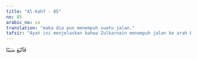 ```yaml
---
title: "Al-Kahf - 85"
no: 85
arabic_no: ٨٥
translation: "maka dia pun menempuh suatu jalan."
tafsir: "Ayat ini menjelaskan bahwa Zulkarnain menempuh jalan ke arah Barat. Setelah dia menempuh jalan itu, maka sampailah ia ke ujung bumi sebelah barat di mana kelihatan matahari terbenam seolah-olah masuk ke dalam lautan Atlantik. Di mana dia melihat matahari terbenam di dalam laut yang tampak kehitam-hitaman seperti lumpur. Dia telah melalui negeri Tunis dan Maroko dan sampailah ke pantai Afrika sebelah barat, dan di sana menjumpai beberapa kaum kafir. Allah telah menyuruhnya untuk memilih di antara dua hal, yaitu menyiksa mereka dengan pertumpahan darah atau mengajak mereka supaya beriman kepada Allah. Yang demikian ini dijelaskan dalam firman Allah yang disampaikan kepada Zulkarnain secara ilham. Zulkarnain disuruh supaya membunuh mereka jika mereka tidak mau mengakui Keesaan Allah dan tidak mau tunduk kepada ajakannya, atau mengajarkan kepada mereka petunjuk-petunjuk sehingga mereka mengenal hukum dan syariat agama dengan penuh keyakinan."
---
```

فَاَتْبَعَ سَبَبًا